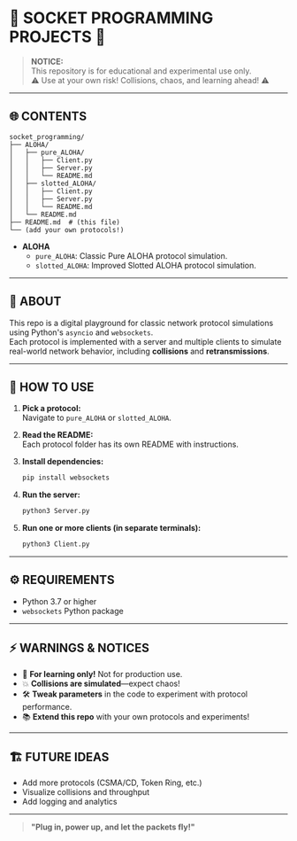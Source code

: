 <!--
   _____             _        _     _   _                                      
  / ____|           | |      | |   | | (_)                                     
 | (___   ___  _   _| |_ __ _| |__ | |_ _ _ __   __ _                          
  \___ \ / _ \| | | | __/ _` | '_ \| __| | '_ \ / _` |                         
  ____) | (_) | |_| | || (_| | | | | |_| | | | | (_| |                         
 |_____/ \___/ \__,_|\__\__,_|_| |_|\__|_|_| |_|\__, |                         
                                               __/ |                         
                                              |___/                          
-->
# 🚦 SOCKET PROGRAMMING PROJECTS 🚦

> **NOTICE:**  
> This repository is for educational and experimental use only.  
> ⚠️ Use at your own risk! Collisions, chaos, and learning ahead! ⚠️

---

## 🌐 CONTENTS

```
socket_programming/
├── ALOHA/
│   ├── pure_ALOHA/
│   │   ├── Client.py
│   │   ├── Server.py
│   │   └── README.md
│   ├── slotted_ALOHA/
│   │   ├── Client.py
│   │   ├── Server.py
│   │   └── README.md
│   └── README.md
├── README.md  # (this file)
└── (add your own protocols!)
```

- **ALOHA**
  - `pure_ALOHA`: Classic Pure ALOHA protocol simulation.
  - `slotted_ALOHA`: Improved Slotted ALOHA protocol simulation.

---

## 🤖 ABOUT

This repo is a digital playground for classic network protocol simulations using Python's `asyncio` and `websockets`.  
Each protocol is implemented with a server and multiple clients to simulate real-world network behavior, including **collisions** and **retransmissions**.

---

## 🚀 HOW TO USE

1. **Pick a protocol:**  
   Navigate to `pure_ALOHA` or `slotted_ALOHA`.

2. **Read the README:**  
   Each protocol folder has its own README with instructions.

3. **Install dependencies:**  
   ```bash
   pip install websockets
   ```

4. **Run the server:**  
   ```bash
   python3 Server.py
   ```

5. **Run one or more clients (in separate terminals):**  
   ```bash
   python3 Client.py
   ```

---

## ⚙️ REQUIREMENTS

- Python 3.7 or higher
- `websockets` Python package

---

## ⚡ WARNINGS & NOTICES

- 🧪 **For learning only!** Not for production use.
- 💥 **Collisions are simulated**—expect chaos!
- 🛠️ **Tweak parameters** in the code to experiment with protocol performance.
- 📚 **Extend this repo** with your own protocols and experiments!

---

## 🏗️ FUTURE IDEAS

- Add more protocols (CSMA/CD, Token Ring, etc.)
- Visualize collisions and throughput
- Add logging and analytics

---

> **"Plug in, power up, and let the packets fly!"**

